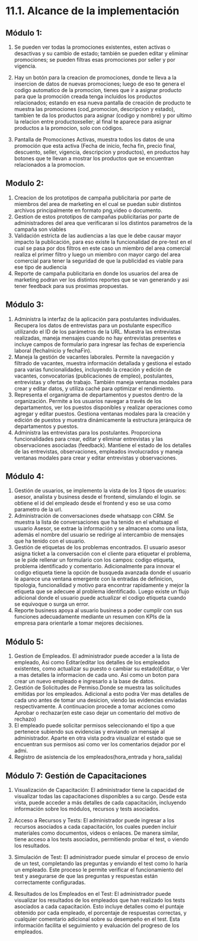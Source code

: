# 11.1. Alcance de la implementación

## Módulo 1:

1. Se pueden ver todas la promociones existentes, esten activas o desactivas y su cambio de estado; también se pueden editar y eliminar promociones; se pueden filtras esas promociones por seller y por vigencia.

2. Hay un botón para la creacion de promociones, donde te lleva a la insercion de datos de nuevas promociones; luego de eso te genera el codigo automatico de la promocion, tienes que ir a asignar producto para que la promoción creada tenga incluidos los productos relacionados; estando en esa nueva pantalla de creación de producto te muestra las promociones (cod_promocion, descripcion y estado), tambien te da los productos para asignar (codigo y nombre) y por ultimo la relacion entre productoxseller; al final te aparece para asignar productos a la promocion, solo con códigos.

3. Pantalla de Promociones Activas, muestra todos los datos de una promoción que esta activa (Fecha de inicio, fecha fin, precio final, descuento, seller, vigencia, descripcion y productos), en productos hay botones que te llevan a mostrar los productos que se encuentran relacionados a la promocion.

## Modulo 2:

1. Creacion de los prototipos de campaña publicitaria por parte de miembros del area de marketing en el cual se puedan subir distintos archivos principalmente en formato png,video o documento.
2. Gestion de estos prototipos de campañas publicitarias por parte de administradores del area que verificaran si los distintos parametros de la campaña son viables
3. Validación estricta de las audiencias a las que le debe causar mayor impacto la publicación, para eso existe la funcionalidad de pre-test en el cual se pasa por dos filtros en este caso un miembro del area comercial realiza el primer filtro y luego un miembro con mayor cargo del area comercial para tener la seguridad de que la publicidad es viable para ese tipo de audiencia
4. Reporte de campaña publicitaria en donde los usuarios del area de marketing podran ver los distintos reportes que se van generando y asi tener feedback para sus proximas propuestas.

## Módulo 3:
1. Administra la interfaz de la aplicación para postulantes individuales. Recupera los datos de entrevistas para un postulante específico utilizando el ID de los parámetros de la URL. Muestra las entrevistas realizadas, maneja mensajes cuando no hay entrevistas presentes e incluye campos de formulario para ingresar las fechas de experiencia laboral (fechaInicio y fechaFin).
2. Maneja la gestión de vacantes laborales. Permite la navegación y filtrado de vacantes, muestra información detallada y gestiona el estado para varias funcionalidades, incluyendo la creación y edición de vacantes, convocatorias (publicaciones de empleo), postulantes, entrevistas y ofertas de trabajo. También maneja ventanas modales para crear y editar datos, y utiliza caché para optimizar el rendimiento.
3. Representa el organigrama de departamentos y puestos dentro de la organización. Permite a los usuarios navegar a través de los departamentos, ver los puestos disponibles y realizar operaciones como agregar y editar puestos. Gestiona ventanas modales para la creación y edición de puestos y muestra dinámicamente la estructura jerárquica de departamentos y puestos.
4. Administra las entrevistas para los postulantes. Proporciona funcionalidades para crear, editar y eliminar entrevistas y las observaciones asociadas (feedback). Mantiene el estado de los detalles de las entrevistas, observaciones, empleados involucrados y maneja ventanas modales para crear y editar entrevistas y observaciones.
## Módulo 4:

1. Gestión de usuarios, se implemento la vista de los 3 tipos de usuarios: asesor, analista y business desde el frontend, simulando el login. se obtiene el id del empleado desde el frontend y eso se usa como parametro de la url.
2. Administración de conversaciones dsede whatsapp con CRM. Se muestra la lista de conversaciones que ha tenido en el whatsapp el usuario Asesor, se extrae la información y se almacena como una lista, además el nombre del usuario se redirige al intercambio de mensajes que ha tenido con el usuario.
3. Gestión de etiquetas de los problemas encontrados. El usuario asesor asigna ticket a la conversación con el cliente para etiquetar el problema, se le pide rellenar un formulario con los campos: codigo etiqueta, problema identificado y comentario. Adicionalmente para innovar el codigo etiqueta tiene la opción de busqueda avanzada donde el usuario le aparece una ventana emergente con la entradas de definicion, tipologia, funcionalidad y motivo para encontrar rapidamente y mejor la etiqueta que se adecuee al problema identificado. Luego existe un flujo adicional donde el usuario puede actualizar el codigo etiqueta cuando se equivoque o surga un error.
4. Reporte business apoya al usuario business a poder cumplir con sus funciones adecuadamente mediante un resumen con KPIs de la empresa para orientarle a tomar mejores decisiones.

## Módulo 5:

1. Gestion de Empleados. El administrador puede acceder a la lista de empleado, Asi como Editar(editar los detalles de los empleados existentes, como actualizar su puesto o cambiar su estado)Editar, o Ver a mas detalles la informacion de cada uno. Asi como un boton para crear un nuevo empleado e ingresarlo a la base de datos.
2. Gestión de Solicitudes de Permiso.Donde se muestra las solicitudes emitidas por los empleados. Adicional a esto podra Ver mas detalles de cada uno antes de tomar una desicion, viendo las evidencias enviadas respectivamente. A continuacion procede a tomar acciones como Aprobar o rechazar(en este caso dejar un comentario del motivo de rechazo)
3. El empleado puede solicitar permisos seleccionando el tipo a que pertenece subiendo sus evidencias y enviando un mensaje al administrador. Aparte en otra vista podra visualizar el estado que se encuentran sus permisos asi como ver los comentarios dejador por el admi.
4. Registro de asistencia de los empleados(hora_entrada y hora_salida)

## Módulo 7: Gestión de Capacitaciones

1. Visualización de Capacitación: 
   El administrador tiene la capacidad de visualizar todas las capacitaciones disponibles a su cargo. Desde esta vista, puede acceder a más detalles de cada capacitación, incluyendo información sobre los módulos, recursos y tests asociados.

2. Acceso a Recursos y Tests: 
   El administrador puede ingresar a los recursos asociados a cada capacitación, los cuales pueden incluir materiales como documentos, videos o enlaces. De manera similar, tiene acceso a los tests asociados, permitiendo probar el test, o viendo los resultados.
   
3. Simulación de Test: 
   El administrador puede simular el proceso de envío de un test, completando las preguntas y enviando el test como lo haría un empleado. Este proceso le permite verificar el funcionamiento del test y asegurarse de que las preguntas y respuestas están correctamente configuradas.

4. Resultados de los Empleados en el Test: 
   El administrador puede visualizar los resultados de los empleados que han realizado los tests asociados a cada capacitación. Esto incluye detalles como el puntaje obtenido por cada empleado, el porcentaje de respuestas correctas, y cualquier comentario adicional sobre su desempeño en el test. Esta información facilita el seguimiento y evaluación del progreso de los empleados.
